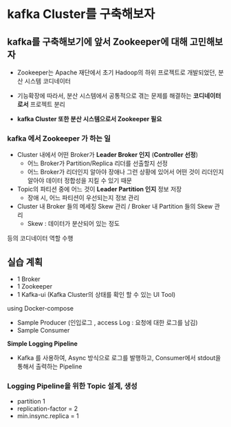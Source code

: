 # kafka Cluster를 구축해보자

## kafka를 구축해보기에 앞서 Zookeeper에 대해 고민해보자 

- Zookeeper는 Apache 재단에서 초기 Hadoop의 하위 프로젝트로 개발되었던, 분산 시스템 코디네이터
- 기능확장에 따라서, 분산 시스템에서 공통적으로 겪는 문제를 해결하는 **코디네이터로서** 프로젝트 분리

- **kafka Cluster 또한 분산 시스템으로서 Zookeeper 필요**

### kafka 에서 Zookeeper 가 하는 일
- Cluster 내에서 어떤 Broker가 **Leader Broker 인지** (**Controller 선정**)
  - 어느 Broker가 Partition/Replica 리더를 선출할지 선정
  - 어느 Broker가 리더인지 알아야 장애나 그런 상황에 있어서 어떤 것이 리더인지 알아야 데이터 정합성을 지킬 수 있기 때문
- Topic의 파티션 중에 어느 것이 **Leader Partition 인지** 정보 저장
  - 장애 시, 어느 파티션이 우선되는지 정보 관리
- Cluster 내 Broker 들의 메세징 Skew 관리 / Broker 내 Partition 들의 Skew 관리
  - Skew : 데이터가 분산되어 있는 정도
  

등의 코디네이터 역할 수행

## 실습 계획 

- 1 Broker
- 1 Zookeeper
- 1 Kafka-ui (Kafka Cluster의 상태를 확인 할 수 있는 UI Tool)

using Docker-compose

- Sample Producer (인입로그 , access Log : 요청에 대한 로그를 남김)
- Sample Consumer 


**Simple Logging Pipeline**

- Kafka 를 사용하여, Async 방식으로 로그를 발행하고, Consumer에서 stdout을 통해서 출력하는 Pipeline


### Logging Pipeline을 위한 Topic 설계, 생성
- partition 1
- replication-factor = 2
- min.insync.replica = 1

